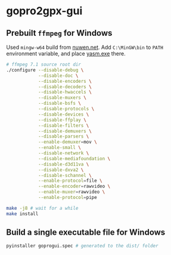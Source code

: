 # gopro2gpx-gui

## Prebuilt `ffmpeg` for Windows

Used `mingw-w64` build from [nuwen.net](https://nuwen.net/mingw.html). Add `C:\MinGW\bin` to `PATH` environment variable, and place [yasm.exe](http://www.tortall.net/projects/yasm/wiki/Download) there.

```bash
# ffmpeg 7.1 source root dir
./configure --disable-debug \
            --disable-doc \
            --disable-encoders \
            --disable-decoders \
            --disable-hwaccels \
            --disable-muxers \
            --disable-bsfs \
            --disable-protocols \
            --disable-devices \
            --disable-ffplay \
            --disable-filters \
            --disable-demuxers \
            --disable-parsers \
            --enable-demuxer=mov \
            --enable-small \
            --disable-network \
            --disable-mediafoundation \
            --disable-d3d11va \
            --disable-dxva2 \
            --disable-schannel \
            --enable-protocol=file \
            --enable-encoder=rawvideo \
            --enable-muxer=rawvideo \
            --enable-protocol=pipe

make -j8 # wait for a while
make install
```

## Build a single executable file for Windows

```bash
pyinstaller goprogui.spec # generated to the dist/ folder
```